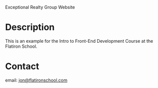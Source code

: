 Exceptional Realty Group Website

# Description

This is an example for the Intro to Front-End Development Course at the Flatiron School.

# Contact

email: jon@flatironschool.com
